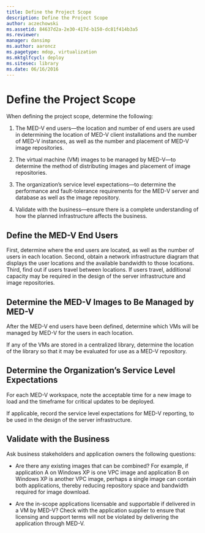 ```yaml
---
title: Define the Project Scope
description: Define the Project Scope
author: aczechowski
ms.assetid: 84637d2a-2e30-417d-b150-dc81f414b3a5
ms.reviewer: 
manager: dansimp
ms.author: aaroncz
ms.pagetype: mdop, virtualization
ms.mktglfcycl: deploy
ms.sitesec: library
ms.date: 06/16/2016
---
```



# Define the Project Scope


When defining the project scope, determine the following:

1.  The MED-V end users—the location and number of end users are used in determining the location of MED-V client installations and the number of MED-V instances, as well as the number and placement of MED-V image repositories.

2.  The virtual machine (VM) images to be managed by MED-V—to determine the method of distributing images and placement of image repositories.

3.  The organization’s service level expectations—to determine the performance and fault-tolerance requirements for the MED-V server and database as well as the image repository.

4.  Validate with the business—ensure there is a complete understanding of how the planned infrastructure affects the business.

## Define the MED-V End Users


First, determine where the end users are located, as well as the number of users in each location. Second, obtain a network infrastructure diagram that displays the user locations and the available bandwidth to those locations. Third, find out if users travel between locations. If users travel, additional capacity may be required in the design of the server infrastructure and image repositories.

## Determine the MED-V Images to Be Managed by MED-V


After the MED-V end users have been defined, determine which VMs will be managed by MED-V for the users in each location.

If any of the VMs are stored in a centralized library, determine the location of the library so that it may be evaluated for use as a MED-V repository.

## <a href="" id="determine-the-organization-s-service-level-expectations"></a>Determine the Organization’s Service Level Expectations


For each MED-V workspace, note the acceptable time for a new image to load and the timeframe for critical updates to be deployed.

If applicable, record the service level expectations for MED-V reporting, to be used in the design of the server infrastructure.

## Validate with the Business


Ask business stakeholders and application owners the following questions:

-   Are there any existing images that can be combined? For example, if application A on Windows XP is one VPC image and application B on Windows XP is another VPC image, perhaps a single image can contain both applications, thereby reducing repository space and bandwidth required for image download.

-   Are the in-scope applications licensable and supportable if delivered in a VM by MED-V? Check with the application supplier to ensure that licensing and support terms will not be violated by delivering the application through MED-V.

 

 





